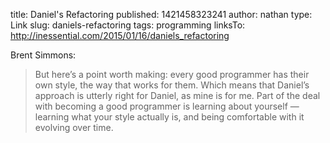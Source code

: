 title: Daniel's Refactoring
published: 1421458323241
author: nathan
type: Link
slug: daniels-refactoring
tags: programming
linksTo: http://inessential.com/2015/01/16/daniels_refactoring


Brent Simmons:

> But here’s a point worth making: every good programmer
> has their own style, the way that works for them. Which 
> means that Daniel’s approach is utterly right for Daniel, as 
> mine is for me. Part of the deal with becoming a good 
> programmer is learning about yourself — learning what your 
> style actually is, and being comfortable with it evolving over time.
